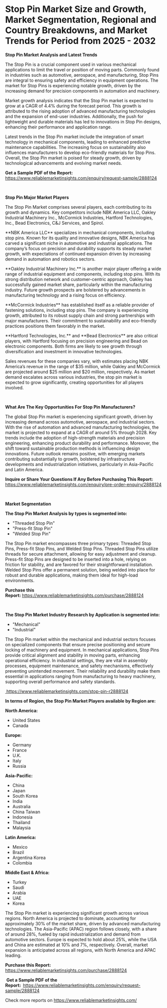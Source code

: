<p><h1>Stop Pin Market Size and Growth, Market Segmentation, Regional and Country Breakdowns, and Market Trends for Period from 2025 -  2032</h1></p><p><strong>Stop Pin Market Analysis and Latest Trends</strong></p>
<p><p>The Stop Pin is a crucial component used in various mechanical applications to limit the travel or position of moving parts. Commonly found in industries such as automotive, aerospace, and manufacturing, Stop Pins are integral to ensuring safety and efficiency in equipment operations. The market for Stop Pins is experiencing notable growth, driven by the increasing demand for precision components in automation and machinery.</p><p>Market growth analysis indicates that the Stop Pin market is expected to grow at a CAGR of 4.4% during the forecast period. This growth is attributed to the rising adoption of advanced manufacturing technologies and the expansion of end-user industries. Additionally, the push for lightweight and durable materials has led to innovations in Stop Pin designs, enhancing their performance and application range.</p><p>Latest trends in the Stop Pin market include the integration of smart technology in mechanical components, leading to enhanced predictive maintenance capabilities. The increasing focus on sustainability also influences manufacturers to develop eco-friendly materials for Stop Pins. Overall, the Stop Pin market is poised for steady growth, driven by technological advancements and evolving market needs.</p></p>
<p><strong>Get a Sample PDF of the Report:&nbsp;</strong> <a href="https://www.reliablemarketinsights.com/enquiry/request-sample/2888124?utm_campaign=1938&utm_medium=2&utm_source=Github&utm_content=ia&utm_term=14032025&utm_id=stop-pin">https://www.reliablemarketinsights.com/enquiry/request-sample/2888124</a></p>
<p>&nbsp;</p>
<p><strong>Stop Pin Major Market Players</strong></p>
<p><p>The Stop Pin Market comprises several players, each contributing to its growth and dynamics. Key competitors include NBK America LLC, Oakley Industrial Machinery Inc., McCormick Industries, Hartford Technologies, Inc., Bead Electronics, C&J Services, and Spirol.</p><p>**NBK America LLC** specializes in mechanical components, including stop pins. Known for its quality and innovative designs, NBK America has carved a significant niche in automotive and industrial applications. The company’s focus on precision and durability supports its steady market growth, with expectations of continued expansion driven by increasing demand in automation and robotics sectors.</p><p>**Oakley Industrial Machinery Inc.** is another major player offering a wide range of industrial equipment and components, including stop pins. With its strong distribution network and customer-centric approach, Oakley has successfully gained market share, particularly within the manufacturing industry. Future growth prospects are bolstered by advancements in manufacturing technology and a rising focus on efficiency.</p><p>**McCormick Industries** has established itself as a reliable provider of fastening solutions, including stop pins. The company is experiencing growth, attributed to its robust supply chain and strong partnerships with major manufacturers. Their commitment to sustainability and eco-friendly practices positions them favorably in the market.</p><p>**Hartford Technologies, Inc.** and **Bead Electronics** are also critical players, with Hartford focusing on precision engineering and Bead on electronic components. Both firms are likely to see growth through diversification and investment in innovative technologies.</p><p>Sales revenues for these companies vary, with estimates placing NBK America’s revenue in the range of $35 million, while Oakley and McCormick are projected around $25 million and $20 million, respectively. As market demand escalates across various industries, the stop pin market is expected to grow significantly, creating opportunities for all players involved.</p></p>
<p>&nbsp;</p>
<p><strong>What Are The Key Opportunities For Stop Pin Manufacturers?</strong></p>
<p><p>The global Stop Pin market is experiencing significant growth, driven by increasing demand across automotive, aerospace, and industrial sectors. With the rise of automation and advanced manufacturing technologies, the market is projected to expand at a CAGR of around 5% through 2028. Key trends include the adoption of high-strength materials and precision engineering, enhancing product durability and performance. Moreover, the shift toward sustainable production methods is influencing design innovations. Future outlook remains positive, with emerging markets contributing substantially to growth, bolstered by infrastructure developments and industrialization initiatives, particularly in Asia-Pacific and Latin America.</p></p>
<p><strong>Inquire or Share Your Questions If Any Before Purchasing This Report:</strong> <a href="https://www.reliablemarketinsights.com/enquiry/pre-order-enquiry/2888124?utm_campaign=1938&utm_medium=2&utm_source=Github&utm_content=ia&utm_term=14032025&utm_id=stop-pin">https://www.reliablemarketinsights.com/enquiry/pre-order-enquiry/2888124</a></p>
<p>&nbsp;</p>
<p><strong>Market Segmentation</strong></p>
<p><strong>The Stop Pin Market Analysis by types is segmented into:</strong></p>
<p><ul><li>"Threaded Stop Pin"</li><li>"Press-fit Stop Pin"</li><li>"Welded Stop Pin"</li></ul></p>
<p><p>The Stop Pin market encompasses three primary types: Threaded Stop Pins, Press-fit Stop Pins, and Welded Stop Pins. Threaded Stop Pins utilize threads for secure attachment, allowing for easy adjustment and cleanup. Press-fit Stop Pins are designed to be inserted into a hole, relying on friction for stability, and are favored for their straightforward installation. Welded Stop Pins offer a permanent solution, being welded into place for robust and durable applications, making them ideal for high-load environments.</p></p>
<p><strong>Purchase this Report:&nbsp;</strong><a href="https://www.reliablemarketinsights.com/purchase/2888124?utm_campaign=1938&utm_medium=2&utm_source=Github&utm_content=ia&utm_term=14032025&utm_id=stop-pin">https://www.reliablemarketinsights.com/purchase/2888124</a></p>
<p>&nbsp;</p>
<p><strong>The Stop Pin Market Industry Research by Application is segmented into:</strong></p>
<p><ul><li>"Mechanical"</li><li>"Industrial"</li></ul></p>
<p><p>The Stop Pin market within the mechanical and industrial sectors focuses on specialized components that ensure precise positioning and secure locking of machinery and equipment. In mechanical applications, Stop Pins provide critical alignment and stability in moving parts, enhancing operational efficiency. In industrial settings, they are vital in assembly processes, equipment maintenance, and safety mechanisms, effectively preventing unintended movement. Their reliability and durability make them essential in applications ranging from manufacturing to heavy machinery, supporting overall performance and safety standards.</p></p>
<p><a href="https://www.reliablemarketinsights.com/stop-pin-r2888124?utm_campaign=1938&utm_medium=2&utm_source=Github&utm_content=ia&utm_term=14032025&utm_id=stop-pin">&nbsp;https://www.reliablemarketinsights.com/stop-pin-r2888124</a></p>
<p><strong>In terms of Region, the Stop Pin Market Players available by Region are:</strong></p>
<p>
    <p> <strong> North America: </strong>
        <ul>
            <li>United States</li>
            <li>Canada</li>
        </ul>
        </p> 
    <p> <strong> Europe: </strong>
        <ul>
            <li>Germany</li>
            <li>France</li>
            <li>U.K.</li>
            <li>Italy</li>
            <li>Russia</li>
        </ul>
        </p> 
    <p> <strong> Asia-Pacific: </strong>
        <ul>
            <li>China</li>
            <li>Japan</li>
            <li>South Korea</li>
            <li>India</li>
            <li>Australia</li>
            <li>China Taiwan</li>
            <li>Indonesia</li>
            <li>Thailand</li>
            <li>Malaysia</li>
        </ul>
        </p> 
    <p> <strong> Latin America: </strong>
        <ul>
            <li>Mexico</li>
            <li>Brazil</li>
            <li>Argentina Korea</li>
            <li>Colombia</li>
        </ul>
        </p> 
    <p> <strong> Middle East & Africa: </strong>
        <ul>
            <li>Turkey</li>
            <li>Saudi</li>
            <li>Arabia</li>
            <li>UAE</li>
            <li>Korea</li>
        </ul>
    </p>
    </p>
<p><p>The Stop Pin market is experiencing significant growth across various regions. North America is projected to dominate, accounting for approximately 30% of the market share, driven by advanced manufacturing technologies. The Asia-Pacific (APAC) region follows closely, with a share of around 28%, fueled by rapid industrialization and demand from automotive sectors. Europe is expected to hold about 25%, while the USA and China are estimated at 10% and 7%, respectively. Overall, market expansion is anticipated across all regions, with North America and APAC leading.</p></p>
<p><strong>Purchase this Report: </strong><a href="https://www.reliablemarketinsights.com/purchase/2888124?utm_campaign=1938&utm_medium=2&utm_source=Github&utm_content=ia&utm_term=14032025&utm_id=stop-pin">https://www.reliablemarketinsights.com/purchase/2888124</a></p>
<p>&nbsp;<strong>Get a Sample PDF of the Report:&nbsp;&nbsp;</strong><a href="https://www.reliablemarketinsights.com/enquiry/request-sample/2888124?utm_campaign=1938&utm_medium=2&utm_source=Github&utm_content=ia&utm_term=14032025&utm_id=stop-pin">https://www.reliablemarketinsights.com/enquiry/request-sample/2888124</a></p>
<p><strong></strong></p>
<p>Check more reports on <a href="https://www.reliablemarketinsights.com/?utm_campaign=1938&utm_medium=2&utm_source=Github&utm_content=ia&utm_term=14032025&utm_id=stop-pin">https://www.reliablemarketinsights.com/</a></p>